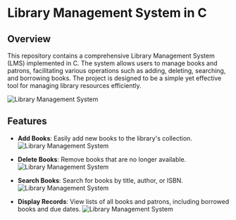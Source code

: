 # Library Management System in C

## Overview

This repository contains a comprehensive Library Management System (LMS) implemented in C. The system allows users to manage books and patrons, facilitating various operations such as adding, deleting, searching, and borrowing books. The project is designed to be a simple yet effective tool for managing library resources efficiently.

![Library Management System](path/to/your/image.png)

## Features

- **Add Books**: Easily add new books to the library's collection.
![Library Management System](path/to/your/image.png)

- **Delete Books**: Remove books that are no longer available.
![Library Management System](path/to/your/image.png)

- **Search Books**: Search for books by title, author, or ISBN.
![Library Management System](path/to/your/image.png)

- **Display Records**: View lists of all books and patrons, including borrowed books and due dates.
  ![Library Management System](path/to/your/image.png)


